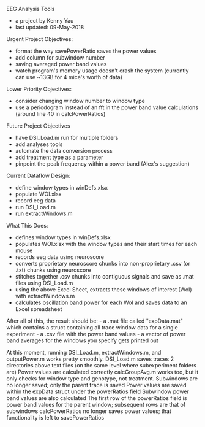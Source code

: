 EEG Analysis Tools
- a project by Kenny Yau
- last updated: 09-May-2018

Urgent Project Objectives:
- format the way savePowerRatio saves the power values
- add column for subwindow number
- saving averaged power band values
- watch program's memory usage doesn't crash the system (currently can use ~13GB for 4 mice's worth of data)

Lower Priority Objectives:
- consider changing window number to window type 
- use a periodogram instead of an fft in the power band value calculations (around line 40 in calcPowerRatios)

Future Project Objectives
- have DSI_Load.m run for multiple folders
- add analyses tools
- automate the data conversion process
- add treatment type as a parameter
- pinpoint the peak frequency within a power band (Alex's suggestion)

Current Dataflow Design:
- define window types in winDefs.xlsx
- populate WOI.xlsx
- record eeg data
- run DSI_Load.m
- run extractWindows.m

What This Does:
- defines window types in winDefs.xlsx
- populates WOI.xlsx with the window types and their start times for each mouse
- records eeg data using neuroscore
- converts proprietary neuroscore chunks into non-proprietary .csv (or .txt) chunks using neuroscore
- stitches together .csv chunks into contiguous signals and save as .mat files using DSI_Load.m
- using the above Excel Sheet, extracts these windows of interest (WoI) with extractWindows.m
- calculates oscillation band power for each WoI and saves data to an Excel spreadsheet

After all of this, the result should be:
	- a .mat file called "expData.mat" which contains a struct containing all trace window data for a single experiment
	- a .csv file with the power band values
	- a vector of power band averages for the windows you specify gets printed out

At this moment, running DSI_Load.m, extractWindows.m, and outputPower.m works pretty smoothly.
DSI_Load.m saves traces 2 directories above text files (on the same level where subexperiment folders are)
Power values are calculated correctly
calcGroupAvg.m works too, but it only checks for window type and genotype, not treatment. 
Subwindows are no longer saved; only the parent trace is saved
Power values are saved within the expData struct under the powerRatios field
Subwindow power band values are also calculated
The first row of the powerRatios field is power band values for the parent window; subsequent rows are that of subwindows
calcPowerRatios no longer saves power values; that functionality is left to savePowerRatios